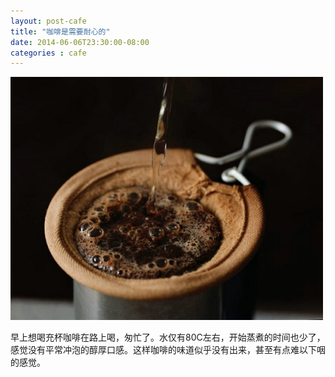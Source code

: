 ```yaml
---
layout: post-cafe
title: "咖啡是需要耐心的"
date: 2014-06-06T23:30:00-08:00
categories : cafe
---
```

![](</images/2014/coffee-chongpao-01.jpg>)

早上想喝充杯咖啡在路上喝，匆忙了。水仅有80C左右，开始蒸煮的时间也少了，感觉没有平常冲泡的醇厚口感。这样咖啡的味道似乎没有出来，甚至有点难以下咽的感觉。
